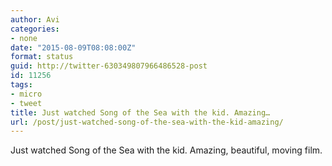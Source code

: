 ```yaml
---
author: Avi
categories:
- none
date: "2015-08-09T08:08:00Z"
format: status
guid: http://twitter-630349807966486528-post
id: 11256
tags:
- micro
- tweet
title: Just watched Song of the Sea with the kid. Amazing…
url: /post/just-watched-song-of-the-sea-with-the-kid-amazing/
---
```

Just watched Song of the Sea with the kid. Amazing, beautiful, moving film.